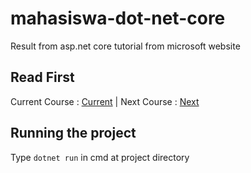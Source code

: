 # mahasiswa-dot-net-core
Result from asp.net core tutorial from microsoft website


## Read First
Current Course : [Current](https://docs.microsoft.com/en-us/aspnet/core/tutorials/razor-pages/model?view=aspnetcore-2.2&tabs=visual-studio-code)
|
Next Course : [Next](https://docs.microsoft.com/en-us/aspnet/core/tutorials/razor-pages/page?view=aspnetcore-2.2&tabs=visual-studio)

## Running the project
Type `dotnet run` in cmd at project directory
